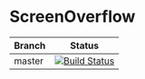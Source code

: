 # ScreenOverflow

| Branch | Status |
|--------|:------:|
| master |[![Build Status](https://travis-ci.org/ctorstens/ScreenOverflow.png?branch=master)](https://travis-ci.org/ctorstens/ScreenOverflow)|